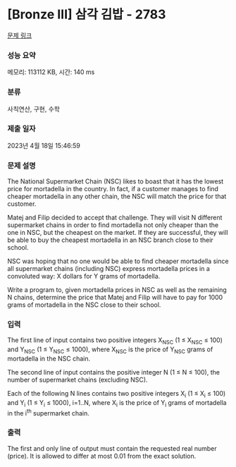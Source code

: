 # [Bronze III] 삼각 김밥 - 2783 

[문제 링크](https://www.acmicpc.net/problem/2783) 

### 성능 요약

메모리: 113112 KB, 시간: 140 ms

### 분류

사칙연산, 구현, 수학

### 제출 일자

2023년 4월 18일 15:46:59

### 문제 설명

<p>The National Supermarket Chain (NSC) likes to boast that it has the lowest price for mortadella in the country. In fact, if a customer manages to find cheaper mortadella in any other chain, the NSC will match the price for that customer.</p>

<p>Matej and Filip decided to accept that challenge. They will visit N different supermarket chains in order to find mortadella not only cheaper than the one in NSC, but the cheapest on the market. If they are successful, they will be able to buy the cheapest mortadella in an NSC branch close to their school.</p>

<p>NSC was hoping that no one would be able to find cheaper mortadella since all supermarket chains (including NSC) express mortadella prices in a convoluted way: X dollars for Y grams of mortadella.</p>

<p>Write a program to, given mortadella prices in NSC as well as the remaining N chains, determine the price that Matej and Filip will have to pay for 1000 grams of mortadella in the NSC close to their school.</p>

### 입력 

 <p>The first line of input contains two positive integers X<sub>NSC</sub> (1 ≤ X<sub>NSC</sub> ≤ 100) and Y<sub>NSC</sub> (1 ≤ Y<sub>NSC</sub> ≤ 1000), where X<sub>NSC</sub> is the price of Y<sub>NSC</sub> grams of mortadella in the NSC chain.</p>

<p>The second line of input contains the positive integer N (1 ≤ N ≤ 100), the number of supermarket chains (excluding NSC). </p>

<p>Each of the following N lines contains two positive integers X<sub>i</sub> (1 ≤ X<sub>i</sub> ≤ 100) and Y<sub>i</sub> (1 ≤ Y<sub>i</sub> ≤ 1000), i=1..N, where X<sub>i</sub> is the price of Y<sub>i</sub> grams of mortadella in the i<sup>th</sup> supermarket chain.</p>

### 출력 

 <p>The first and only line of output must contain the requested real number (price). It is allowed to differ at most 0.01 from the exact solution.</p>

